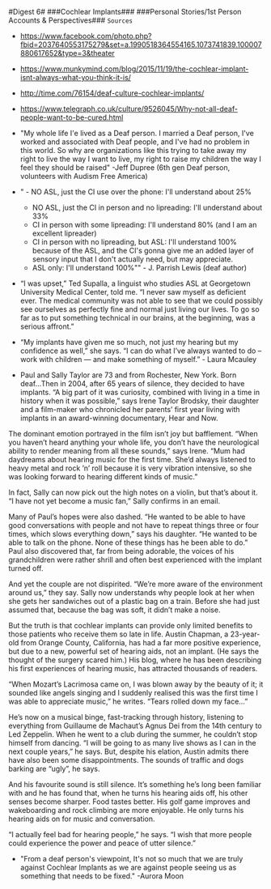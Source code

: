 #Digest 6#
###Cochlear Implants###
###Personal Stories/1st Person Accounts & Perspectives###
`
Sources
`
- https://www.facebook.com/photo.php?fbid=2037640553175279&set=a.1990518364554165.1073741839.100007880617652&type=3&theater
- https://www.munkymind.com/blog/2015/11/19/the-cochlear-implant-isnt-always-what-you-think-it-is/
- http://time.com/76154/deaf-culture-cochlear-implants/
- https://www.telegraph.co.uk/culture/9526045/Why-not-all-deaf-people-want-to-be-cured.html



- "My whole life I'e lived as a Deaf person. I married a Deaf person, I've worked and associated with Deaf people, and I've had no problem in this world. So why are organizations like this trying to take away my right to live the way I want to live, my right to raise my children the way I feel they should be raised" -Jeff Dupree (6th gen Deaf person, volunteers with Audism Free America)
- " - NO ASL, just the CI use over the phone: I'll understand about 25%
    - NO ASL, just the CI in person and no lipreading: I'll understand about 33%
    - CI in person with some lipreading: I'll understand 80% (and I am an excellent lipreader)
    - CI in person with no lipreading, but ASL: I'll understand 100% because of the ASL, and the CI's gonna give me an added layer of sensory input that I don't actually need, but may appreciate.
    - ASL only: I'll understand 100%"" - J. Parrish Lewis (deaf author)
- “I was upset,” Ted Supalla, a linguist who studies ASL at Georgetown University Medical Center, told me. “I never saw myself as deficient ever. The medical community was not able to see that we could possibly see ourselves as perfectly fine and normal just living our lives. To go so far as to put something technical in our brains, at the beginning, was a serious affront.”
- “My implants have given me so much, not just my hearing but my confidence as well,” she says. “I can do what I’ve always wanted to do – work with children — and make something of myself.” - Laura Mcauley
- Paul and Sally Taylor are 73 and from Rochester, New York. Born deaf...Then in 2004, after 65 years of silence, they decided to have implants. “A big part of it was curiosity, combined with living in a time in history when it was possible,” says Irene Taylor Brodsky, their daughter and a film-maker who chronicled her parents’ first year living with implants in an award-winning documentary, Hear and Now.

The dominant emotion portrayed in the film isn’t joy but bafflement. “When you haven’t heard anything your whole life, you don’t have the neurological ability to render meaning from all these sounds,” says Irene. “Mum had daydreams about hearing music for the first time. She’d always listened to heavy metal and rock ’n’ roll because it is very vibration intensive, so she was looking forward to hearing different kinds of music.”

In fact, Sally can now pick out the high notes on a violin, but that’s about it. “I have not yet become a music fan,” Sally confirms in an email.

Many of Paul’s hopes were also dashed. “He wanted to be able to have good conversations with people and not have to repeat things three or four times, which slows everything down,” says his daughter. “He wanted to be able to talk on the phone. None of these things has he been able to do.” Paul also discovered that, far from being adorable, the voices of his grandchildren were rather shrill and often best experienced with the implant turned off.

And yet the couple are not dispirited. “We’re more aware of the environment around us,” they say. Sally now understands why people look at her when she gets her sandwiches out of a plastic bag on a train. Before she had just assumed that, because the bag was soft, it didn’t make a noise.

But the truth is that cochlear implants can provide only limited benefits to those patients who receive them so late in life. Austin Chapman, a 23-year-old from Orange County, California, has had a far more positive experience, but due to a new, powerful set of hearing aids, not an implant. (He says the thought of the surgery scared him.) His blog, where he has been describing his first experiences of hearing music, has attracted thousands of readers.

“When Mozart’s Lacrimosa came on, I was blown away by the beauty of it; it sounded like angels singing and I suddenly realised this was the first time I was able to appreciate music,” he writes. “Tears rolled down my face…”

He’s now on a musical binge, fast-tracking through history, listening to everything from Guillaume de Machaut’s Agnus Dei from the 14th century to Led Zeppelin. When he went to a club during the summer, he couldn’t stop himself from dancing. “I will be going to as many live shows as I can in the next couple years,” he says. But, despite his elation, Austin admits there have also been some disappointments. The sounds of traffic and dogs barking are “ugly”, he says.

And his favourite sound is still silence. It’s something he’s long been familiar with and he has found that, when he turns his hearing aids off, his other senses become sharper. Food tastes better. His golf game improves and wakeboarding and rock climbing are more enjoyable. He only turns his hearing aids on for music and conversation.

“I actually feel bad for hearing people,” he says. “I wish that more people could experience the power and peace of utter silence.”
- "From a deaf person's viewpoint, It's not so much that we are truly against Cochlear Implants as we are against people seeing us as something that needs to be fixed." -Aurora Moon
